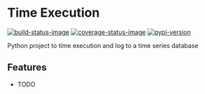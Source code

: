 Time Execution
==============

[![build-status-image]][travis]
[![coverage-status-image]][codecov]
[![pypi-version]][pypi]



Python project to time execution and log to a time series database

Features
--------

* TODO


[build-status-image]: https://secure.travis-ci.org/kpn-digital/py-timeexecution.svg?branch=master
[travis]: http://travis-ci.org/kpn-digital/py-timeexecution?branch=master
[coverage-status-image]: https://img.shields.io/codecov/c/github/kpn-digital/py-timeexecution/master.svg
[codecov]: http://codecov.io/github/kpn-digital/py-timeexecution?branch=master
[pypi-version]: https://img.shields.io/pypi/v/py-timeexecution.svg
[pypi]: https://pypi.python.org/pypi/py-timeexecution
